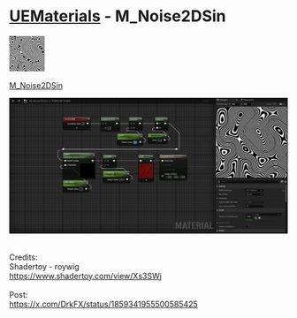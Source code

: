 # <a href="..">UEMaterials</a> - M_Noise2DSin
<img src="M_Noise2DSin_00.jpeg" width="64px" /><br/>

<a href="../M_Noise2DSin.uasset">M_Noise2DSin</a><br/>

<img src="M_Noise2DSin_01.jpeg" width="640px" /><br/>

<br/>
Credits:<br/>
Shadertoy - roywig<br/>
<a href="https://www.shadertoy.com/view/Xs3SWj">https://www.shadertoy.com/view/Xs3SWj</a><br/>
<br/>
Post:<br/>
<a href="https://x.com/DrkFX/status/1859341955500585425">https://x.com/DrkFX/status/1859341955500585425</a><br/>